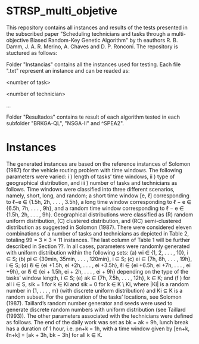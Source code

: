 # STRSP_multi_objetive

This repository contains all instances and results of the tests presented in the subscribed paper "Scheduling technicians and tasks through a multi-objective Biased Random-Key Genetic Algorithm" by th eauthors R. B. Damm,  J. A. R. Merino, A. Chaves and D. P. Ronconi. The repository is stuctured as follows:



Folder "Instancias" contains all the instances used for testing. Each file ".txt" represent an instance and can be readed as:


 \<number of task\> 
 
 \<number of technician\>


...

Folder "Resultados" contains te result of each algorithm tested in each subfolder "BRKGA-QL", "NSGA-II" and ^SPEA2".



# Instances 

The generated instances are based on the reference instances of Solomon (1987) for the vehicle routing problem with time windows. The following parameters were varied: i ) length of tasks’ time windows, ii ) type of geographical distribution, and iii ) number of tasks and technicians as follows. Time windows were classified into three different scenarios, namely, short, long, and random; a short time window [e, ℓ] corresponding to ℓ−e ∈ {1.5h, 2h, . . . , 3.5h}, a long time window corresponding to ℓ − e ∈ {6.5h, 7h, . . . , 9h}, and a random time window corresponding to ℓ − e ∈ \{1.5h, 2h, . . . , 9h\}. Geographical distributions were classified as (R) random uniform distribution, (C) clustered distribution, and (RC) semi-clustered distribution as suggested in Solomon (1987). There were considered eleven combinations of a number of tasks and technicians as depicted in Table 2, totaling 99 = 3 × 3 × 11 instances. The last column of Table 1 will be further described in Section ??. In all cases, parameters were randomly generated with uniform distribution within the following sets: (a) wi ∈ {1, 2, . . . , 10}, i ∈ S; (b) pi ∈ \{30min, 35min, . . . , 120min\}, i ∈ S; (c) ei ∈ \{7h, 8h, . . . , 19h\}, i ∈ S; (d) ℓi ∈ {ei +1.5h, ei +2h, . . . , ei +3.5h}, ℓi ∈ {ei +6.5h, ei +7h, . . . , ei +9h}, or ℓi ∈ {ei + 1.5h, ei + 2h, . . . , ei + 9h} depending on the type of the tasks’ window length, i ∈ S; (e) ak ∈ {7h, 7.5h, . . . , 12h}, k ∈ K; and (f ) for all i ∈ S, sik = 1 for k ∈ Ki and sik = 0 for k ∈ K \ Ki, where |Ki| is a random number in {1, . . . , m} (with discrete uniform distribution) and Ki ⊆ K is a random subset. For the generation of the tasks’ locations, see Solomon (1987). Taillard’s random number generator and seeds were used to generate discrete random numbers with uniform distribution (see Taillard (1993)). The other parameters associated with the technicians were defined as follows. The end of the daily work was set as bk = ak + 9h, lunch break has a duration of 1 hour, i.e. pn+k = 1h, with a time window given by [en+k, ℓn+k] = [ak + 3h, bk − 3h] for all k ∈ K.




